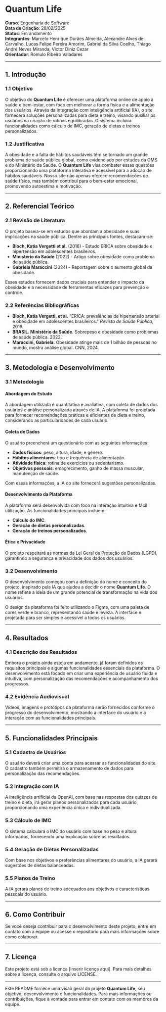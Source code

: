 # Quantum Life 

**Curso**: Engenharia de Software  
**Data de Criação**: 28/02/2025  
**Status**: Em andamento  
**Integrantes**: Marcelo Henrique Durães Almeida, Alexandre Alves de Carvalho, Lucas Felipe Pereira Amorim, Gabriel da Silva Coelho, Thiago André Neves Miranda, Victor Diniz Cezar  
**Orientador**: Romulo Ribeiro Valadares

---

## 1. Introdução

### 1.1 Objetivo
O objetivo do **Quantum Life** é oferecer uma plataforma online de apoio à saúde e bem-estar, com foco em melhorar a forma física e a alimentação dos usuários. Através da integração com inteligência artificial (IA), o site fornecerá soluções personalizadas para dieta e treino, visando auxiliar os usuários na criação de rotinas equilibradas. O sistema incluirá funcionalidades como cálculo de IMC, geração de dietas e treinos personalizados.
### 1.2 Justificativa
A obesidade e a falta de hábitos saudáveis têm se tornado um grande problema de saúde pública global, como evidenciado por estudos da OMS e do Ministério da Saúde. O **Quantum Life** visa combater essas questões proporcionando uma plataforma interativa e acessível para a adoção de hábitos saudáveis. Nosso site não apenas oferece recomendações de saúde física, mas também contribui para o bem-estar emocional, promovendo autoestima e motivação.

---

## 2. Referencial Teórico

### 2.1 Revisão de Literatura
O projeto baseia-se em estudos que abordam a obesidade e suas implicações na saúde pública. Dentre as principais fontes, destacam-se:
- **Bloch, Katia Vergetti et al.** (2016) - Estudo ERICA sobre obesidade e hipertensão em adolescentes brasileiros.
- **Ministério da Saúde** (2022) - Artigo sobre obesidade como problema de saúde pública.
- **Gabriela Maraccini** (2024) - Reportagem sobre o aumento global da obesidade.

Esses estudos fornecem dados cruciais para entender o impacto da obesidade e a necessidade de ferramentas eficazes para prevenção e controle.

### 2.2 Referências Bibliográficas
- **Bloch, Katia Vergetti, et al.** "ERICA: prevalências de hipertensão arterial e obesidade em adolescentes brasileiros." *Revista de Saúde Pública*, 2016.
- **BRASIL. Ministério da Saúde.** Sobrepeso e obesidade como problemas de saúde pública. 2022.
- **Maraccini, Gabriela.** Obesidade atinge mais de 1 bilhão de pessoas no mundo, mostra análise global. CNN, 2024.

---

## 3. Metodologia e Desenvolvimento

### 3.1 Metodologia

#### Abordagem do Estudo
A abordagem utilizada é quantitativa e avaliativa, com coleta de dados dos usuários e análise personalizada através de IA. A plataforma foi projetada para fornecer recomendações práticas e eficientes de dieta e treino, considerando as particularidades de cada usuário.

#### Coleta de Dados
O usuário preencherá um questionário com as seguintes informações:
- **Dados físicos**: peso, altura, idade, e gênero.
- **Hábitos alimentares**: tipo e frequência de alimentação.
- **Atividade física**: rotina de exercícios ou sedentarismo.
- **Objetivos pessoais**: emagrecimento, ganho de massa muscular, manutenção de saúde.

Com essas informações, a IA do site fornecerá sugestões personalizadas.

#### Desenvolvimento da Plataforma
A plataforma será desenvolvida com foco na interação intuitiva e fácil utilização. As funcionalidades principais incluem:
- **Cálculo do IMC**.
- **Geração de dietas personalizadas**.
- **Geração de treinos personalizados**.

#### Ética e Privacidade
O projeto respeitará as normas da Lei Geral de Proteção de Dados (LGPD), garantindo a segurança e privacidade dos dados dos usuários.

### 3.2 Desenvolvimento

O desenvolvimento começou com a definição do nome e conceito do projeto, inspirado pela IA que ajudou a decidir o nome **Quantum Life**. O nome reflete a ideia de um grande potencial de transformação na vida dos usuários.

O design da plataforma foi feito utilizando o Figma, com uma paleta de cores verde e branco, representando saúde e leveza. A interface é projetada para ser simples e acessível a todos os usuários.

---

## 4. Resultados

### 4.1 Descrição dos Resultados
Embora o projeto ainda esteja em andamento, já foram definidos os requisitos principais e algumas funcionalidades essenciais da plataforma. O desenvolvimento está focado em criar uma experiência de usuário fluida e intuitiva, com personalização das recomendações e acompanhamento dos progressos.

### 4.2 Evidência Audiovisual
Vídeos, imagens e protótipos da plataforma serão fornecidos conforme o progresso do desenvolvimento, mostrando a interface do usuário e a interação com as funcionalidades principais.

---

## 5. Funcionalidades Principais

### 5.1 Cadastro de Usuários
O usuário deverá criar uma conta para acessar as funcionalidades do site. O cadastro também permitirá o armazenamento de dados para personalização das recomendações.

### 5.2 Integração com IA
A inteligência artificial da OpenAI, com base nas respostas dos quizzes de treino e dieta, irá gerar planos personalizados para cada usuário, proporcionando uma experiência única e individualizada.

### 5.3 Cálculo de IMC
O sistema calculará o IMC do usuário com base no peso e altura informados, fornecendo uma explicação sobre os resultados.

### 5.4 Geração de Dietas Personalizadas
Com base nos objetivos e preferências alimentares do usuário, a IA gerará sugestões de dietas balanceadas.

### 5.5 Planos de Treino
A IA gerará planos de treino adequados aos objetivos e características pessoais do usuário.

---

## 6. Como Contribuir

Se você deseja contribuir para o desenvolvimento deste projeto, entre em contato com a equipe ou acesse o repositório para mais informações sobre como colaborar.

---

## 7. Licença

Este projeto está sob a licença [inserir licença aqui]. Para mais detalhes sobre a licença, consulte o arquivo LICENSE.

---

Este README fornece uma visão geral do projeto **Quantum Life**, seu objetivo, desenvolvimento e funcionalidades. Para mais informações ou contribuições, fique à vontade para entrar em contato com os membros da equipe.
